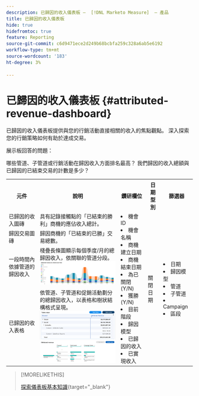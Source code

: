 ```yaml
---
description: 已歸因的收入儀表板 —  [!DNL Marketo Measure]  — 產品
title: 已歸因的收入儀表板
hide: true
hidefromtoc: true
feature: Reporting
source-git-commit: c6d9471ece2d249b68bcbfa259c328a6ab5e6192
workflow-type: tm+mt
source-wordcount: '183'
ht-degree: 3%

---
```


# 已歸因的收入儀表板 {#attributed-revenue-dashboard}

已歸因的收入儀表板提供與您的行銷活動直接相關的收入的焦點觀點。 深入探索您的行銷策略如何有助於達成交易。

展示板回答的問題：

哪些管道、子管道或行銷活動在歸因收入方面排名最高？
我們歸因的收入總額與已歸因的已結束交易的計數是多少？

<table style="table-layout:auto"> 
<tbody>
  <tr> 
   <th>元件</th> 
   <th>說明</th>
   <th>鑽研欄位</th>
   <th>日期型別</th>
   <th>篩選器</th>
  </tr>
  <tr>
    <td>已歸因的收入圖磚</td>
    <td>具有記錄接觸點的「已結束的勝利」商機的應佔收入總計。</td>
    <td rowspan="6"><li>機會 ID</li>
<li>機會名稱</li>
<li>商機建立日期</li>
<li>商機結束日期</li>
<li>為已關閉(Y/N)</li>
<li>獲勝(Y/N)</li>
<li>目前階段</li>
<li>歸因模型</li>
<li>已歸因的收入</li>
<li>已實現收入</li></td>
    <td rowspan="6">關閉日期</td>
    <td rowspan="6"><li>日期</li>
<li>歸因模型</li>
<li>管道</li>
<li>子管道</li>
<li>Campaign</li>
<li>區段</li></td>
  </tr>
  <tr>
    <td>歸因交易圖磚</td>
    <td>歸因商機的「已結束的已勝」交易總數。</td>
  </tr>
  <tr>
    <td>一段時間內依據管道的歸因收入</td>
    <td>棧疊長條圖顯示每個季度/月的總歸因收入，依關聯的管道分段。
    <br/><img src="assets/attributed-revenue-dashboard-1.png" width="600"></td>
  </tr>
  <tr>
    <td>已歸因的收入表格</td>
    <td>依管道、子管道和促銷活動劃分的總歸因收入，以表格和樹狀結構格式呈現。
    <br/><img src="assets/attributed-revenue-dashboard-2.png" width="600">
    <br/><img src="assets/attributed-revenue-dashboard-3.png" width="600"></td>
  </tr>
  </tr>
</tbody>
</table>

>[!MORELIKETHIS]
>
>[探索儀表板基本知識](/help/marketo-measure-discover-ui/dashboards/discover-dashboard-basics.md){target="_blank"}
